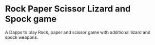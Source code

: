 # Rock Paper Scissor Lizard and Spock game

A Dapps to play Rock, paper and scissor game with additional lizard and spock weapons.
